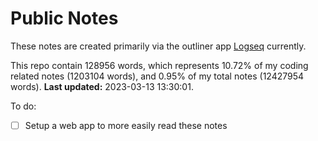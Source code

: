 # Public Notes

These notes are created primarily via the outliner app [Logseq](https://github.com/logseq/logseq) currently.

This repo contain 128956 words, which represents 10.72% of my coding related notes (1203104 words), and 0.95% of my total notes (12427954 words). **Last updated:** 2023-03-13 13:30:01. 

To do:

- [ ] Setup a web app to more easily read these notes
